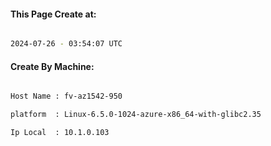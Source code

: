 
   
#### This Page Create at:

```bash

2024-07-26 - 03:54:07 UTC

```

#### Create By Machine:

```bash

Host Name : fv-az1542-950

platform  : Linux-6.5.0-1024-azure-x86_64-with-glibc2.35

Ip Local  : 10.1.0.103

```

